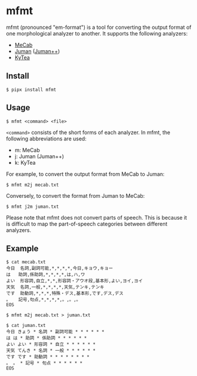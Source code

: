 # mfmt

mfmt (pronounced "em-format") is a tool for converting the output format of one morphological analyzer to another. It supports the following analyzers:

- [MeCab](https://taku910.github.io/mecab/)
- [Juman](https://nlp.ist.i.kyoto-u.ac.jp/?JUMAN) ([Juman++](https://nlp.ist.i.kyoto-u.ac.jp/?JUMAN%2B%2B))
- [KyTea](https://www.phontron.com/kytea/index-ja.html)

## Install

```Shell
$ pipx install mfmt
```

## Usage

```Shell
$ mfmt <command> <file>
```

`<command>` consists of the short forms of each analyzer. In mfmt, the following abbreviations are used:

- m: MeCab
- j: Juman (Juman++)
- k: KyTea

For example, to convert the output format from MeCab to Juman:

```Shell
$ mfmt m2j mecab.txt
```

Conversely, to convert the format from Juman to MeCab:

```Shell
$ mfmt j2m juman.txt
```

Please note that mfmt does not convert parts of speech. This is because it is difficult to map the part-of-speech categories between different analyzers.

## Example

```Shell
$ cat mecab.txt
今日	名詞,副詞可能,*,*,*,*,今日,キョウ,キョー
は	助詞,係助詞,*,*,*,*,は,ハ,ワ
よい	形容詞,自立,*,*,形容詞・アウオ段,基本形,よい,ヨイ,ヨイ
天気	名詞,一般,*,*,*,*,天気,テンキ,テンキ
です	助動詞,*,*,*,特殊・デス,基本形,です,デス,デス
。	記号,句点,*,*,*,*,。,。,。
EOS

$ mfmt m2j mecab.txt > juman.txt

$ cat juman.txt
今日 きょう * 名詞 * 副詞可能 * * * * * *
は は * 助詞 * 係助詞 * * * * * *
よい よい * 形容詞 * 自立 * * * * * *
天気 てんき * 名詞 * 一般 * * * * * *
です です * 助動詞 * * * * * * * *
。 。 * 記号 * 句点 * * * * * *
EOS
```
